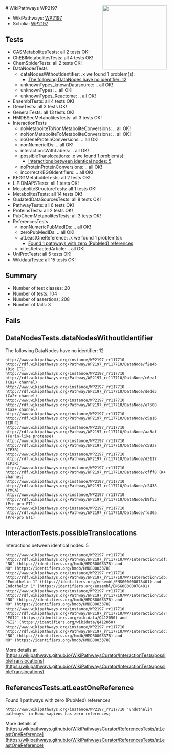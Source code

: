 <img style="float: right; width: 200px" src="https://upload.wikimedia.org/wikipedia/commons/thumb/8/83/Wplogo_with_text_500.png/640px-Wplogo_with_text_500.png" />
# WikiPathways WP2197

* WikiPathways: [WP2197](https://new.wikipathways.org/pathways/WP2197)
* Scholia: [WP2197](https://scholia.toolforge.org/wikipathways/WP2197)
## Tests
* CASMetabolitesTests: all 2 tests OK!
* ChEBIMetabolitesTests: all 4 tests OK!
* ChemSpiderTests: all 2 tests OK!
* DataNodesTests
    * dataNodesWithoutIdentifier: .x we found 1 problem(s):
        * [The following DataNodes have no identifier: 12](#8792c492)
    * unknownTypes_knownDatasource: .. all OK!
    * unknownTypes: .. all OK!
    * unknownTypes_Reactome: .. all OK!
* EnsemblTests: all 4 tests OK!
* GeneTests: all 3 tests OK!
* GeneralTests: all 13 tests OK!
* HMDBSecMetabolitesTests: all 3 tests OK!
* InteractionTests
    * noMetaboliteToNonMetaboliteConversions: .. all OK!
    * noNonMetaboliteToMetaboliteConversions: .. all OK!
    * noGeneProteinConversions: .. all OK!
    * nonNumericIDs: .. all OK!
    * interactionsWithLabels: .. all OK!
    * possibleTranslocations: .x we found 1 problem(s):
        * [Interactions between identical nodes: 5](#1c11820a)
    * noProteinProteinConversions: .. all OK!
    * incorrectKEGGIdentifiers: .. all OK!
* KEGGMetaboliteTests: all 2 tests OK!
* LIPIDMAPSTests: all 1 tests OK!
* MetaboliteStructureTests: all 1 tests OK!
* MetabolitesTests: all 14 tests OK!
* OudatedDataSourcesTests: all 8 tests OK!
* PathwayTests: all 6 tests OK!
* ProteinsTests: all 2 tests OK!
* PubChemMetabolitesTests: all 3 tests OK!
* ReferencesTests
    * nonNumericPubMedIDs: .. all OK!
    * zeroPubMedIDs: .. all OK!
    * atLeastOneReference: .x we found 1 problem(s):
        * [Found 1 pathways with zero (PubMed) references](#d0a459f0)
    * citesRetractedArticle: .. all OK!
* UniProtTests: all 5 tests OK!
* WikidataTests: all 15 tests OK!


## Summary

* Number of test classes: 20
* Number of tests: 104
* Number of assertions: 208
* Number of fails: 3

## Fails

<a name="8792c492" />

## DataNodesTests.dataNodesWithoutIdentifier

The following DataNodes have no identifier: 12
```
http://www.wikipathways.org/instance/WP2197_rr117710 http://rdf.wikipathways.org/Pathway/WP2197_rr117710/DataNode/f2e4b (Big ET1)
http://www.wikipathways.org/instance/WP2197_rr117710 http://rdf.wikipathways.org/Pathway/WP2197_rr117710/DataNode/c6ea1 (Ca2+ channel)
http://www.wikipathways.org/instance/WP2197_rr117710 http://rdf.wikipathways.org/Pathway/WP2197_rr117710/DataNode/dede3 (Ca2+ channel)
http://www.wikipathways.org/instance/WP2197_rr117710 http://rdf.wikipathways.org/Pathway/WP2197_rr117710/DataNode/e7508 (Ca2+ channel)
http://www.wikipathways.org/instance/WP2197_rr117710 http://rdf.wikipathways.org/Pathway/WP2197_rr117710/DataNode/c5e16 (EDHF)
http://www.wikipathways.org/instance/WP2197_rr117710 http://rdf.wikipathways.org/Pathway/WP2197_rr117710/DataNode/aa3af (Furin-like protease)
http://www.wikipathways.org/instance/WP2197_rr117710 http://rdf.wikipathways.org/Pathway/WP2197_rr117710/DataNode/c59a7 (IP3R)
http://www.wikipathways.org/instance/WP2197_rr117710 http://rdf.wikipathways.org/Pathway/WP2197_rr117710/DataNode/d3117 (IP3R)
http://www.wikipathways.org/instance/WP2197_rr117710 http://rdf.wikipathways.org/Pathway/WP2197_rr117710/DataNode/cfff8 (K+ channel)
http://www.wikipathways.org/instance/WP2197_rr117710 http://rdf.wikipathways.org/Pathway/WP2197_rr117710/DataNode/c2438 (PMCA)
http://www.wikipathways.org/instance/WP2197_rr117710 http://rdf.wikipathways.org/Pathway/WP2197_rr117710/DataNode/b9f53 (Pre-pro ET1)
http://www.wikipathways.org/instance/WP2197_rr117710 http://rdf.wikipathways.org/Pathway/WP2197_rr117710/DataNode/fd30a (Pre-pro ET1)
```

<a name="1c11820a" />

## InteractionTests.possibleTranslocations

Interactions between identical nodes: 5
```
http://www.wikipathways.org/instance/WP2197_rr117710 http://rdf.wikipathways.org/Pathway/WP2197_rr117710/WP/Interaction/idf1eab143 "NO" (https://identifiers.org/hmdb/HMDB0003378) and 
NO" (https://identifiers.org/hmdb/HMDB0003378)
http://www.wikipathways.org/instance/WP2197_rr117710 http://rdf.wikipathways.org/Pathway/WP2197_rr117710/WP/Interaction/idb3aa2f38 "Endothelin 1" (https://identifiers.org/ensembl/ENSG00000078401) and 
Endothelin 1" (https://identifiers.org/ensembl/ENSG00000078401)
http://www.wikipathways.org/instance/WP2197_rr117710 http://rdf.wikipathways.org/Pathway/WP2197_rr117710/WP/Interaction/id5da5c6b1 "NO" (https://identifiers.org/hmdb/HMDB0003378) and 
NO" (https://identifiers.org/hmdb/HMDB0003378)
http://www.wikipathways.org/instance/WP2197_rr117710 http://rdf.wikipathways.org/Pathway/WP2197_rr117710/WP/Interaction/id7462d22 "PGI2" (https://identifiers.org/wikidata/Q412050) and 
PGI2" (https://identifiers.org/wikidata/Q412050)
http://www.wikipathways.org/instance/WP2197_rr117710 http://rdf.wikipathways.org/Pathway/WP2197_rr117710/WP/Interaction/idc1b3c0dd "NO" (https://identifiers.org/hmdb/HMDB0003378) and 
NO" (https://identifiers.org/hmdb/HMDB0003378)
```

More details at [https://wikipathways.github.io/WikiPathwaysCurator/InteractionTests/possibleTranslocations](https://wikipathways.github.io/WikiPathwaysCurator/InteractionTests/possibleTranslocations)

<a name="d0a459f0" />

## ReferencesTests.atLeastOneReference

Found 1 pathways with zero (PubMed) references
```
http://www.wikipathways.org/instance/WP2197_rr117710 'Endothelin pathways' in Homo sapiens has zero references; 
```

More details at [https://wikipathways.github.io/WikiPathwaysCurator/ReferencesTests/atLeastOneReference](https://wikipathways.github.io/WikiPathwaysCurator/ReferencesTests/atLeastOneReference)

